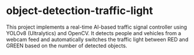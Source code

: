 # object-detection-traffic-light
This project implements a real-time AI-based traffic signal controller using YOLOv8 (Ultralytics) and OpenCV. It detects people and vehicles from a webcam feed and automatically switches the traffic light between RED and GREEN based on the number of detected objects.
